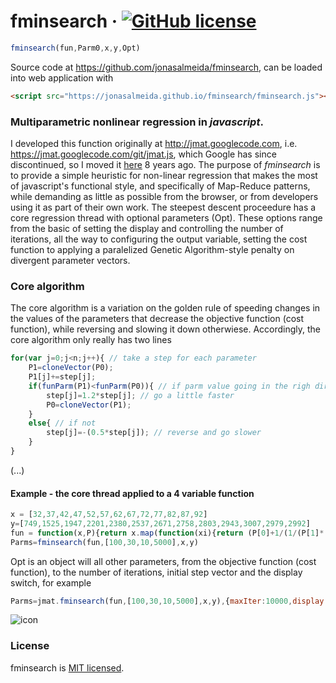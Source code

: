 # fminsearch &middot; [![GitHub license](https://img.shields.io/badge/license-MIT-blue.svg)](https://github.com/jonasalmeida/fminsearch/blob/master/LICENSE)

```javascript
fminsearch(fun,Parm0,x,y,Opt)
```

Source code at https://github.com/jonasalmeida/fminsearch, can be loaded into web application with
```html
<script src="https://jonasalmeida.github.io/fminsearch/fminsearch.js"></script>
```

### Multiparametric nonlinear regression in *javascript*.

I developed this function originally at <http://jmat.googlecode.com>, i.e. <https://jmat.googlecode.com/git/jmat.js>, which Google has since discontinued, so I moved it [here](https://github.com/jonasalmeida/jmat/blob/gh-pages/jmat.js#L680) 8 years ago. The purpose of *fminsearch* is to provide a simple heuristic for non-linear regression that makes the most of javascript's functional style, and specifically of Map-Reduce patterns, while demanding as little as possible from the browser, or from developers using it as part of their own work. The steepest descent proceedure has a core regression thread with optional parameters (Opt). These options range from the basic of setting the display and controlling the number of iterations, all the way to configuring the output variable, setting the cost function to applying a paralelized Genetic Algorithm-style penalty on divergent parameter vectors.

### Core algorithm

The core algorithm is a variation on the golden rule of speeding changes in the values of the parameters that decrease the objective function (cost function), while reversing and slowing it down otherwiese. Accordingly, the core algorithm only really has two lines

```javascript
for(var j=0;j<n;j++){ // take a step for each parameter
	P1=cloneVector(P0);
	P1[j]+=step[j];
	if(funParm(P1)<funParm(P0)){ // if parm value going in the righ direction
		step[j]=1.2*step[j]; // go a little faster
		P0=cloneVector(P1);
	}
	else{ // if not
		step[j]=-(0.5*step[j]); // reverse and go slower
	}	
} 
```

	
(...)

#### Example - the core thread applied to a 4 variable function

```javascript
x = [32,37,42,47,52,57,62,67,72,77,82,87,92]
y=[749,1525,1947,2201,2380,2537,2671,2758,2803,2943,3007,2979,2992]
fun = function(x,P){return x.map(function(xi){return (P[0]+1/(1/(P[1]*(xi-P[2]))+1/P[3]))})}
Parms=fminsearch(fun,[100,30,10,5000],x,y)
```
	
Opt is an object will all other parameters, from the objective function (cost function), to the 
number of iterations, initial step vector and the display switch, for example

```javascript
Parms=jmat.fminsearch(fun,[100,30,10,5000],x,y),{maxIter:10000,display:false})
```

![icon](https://github.com/jonasalmeida/fminsearch/raw/master/fit.png)

### License

fminsearch is [MIT licensed](./LICENSE).
